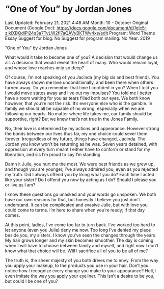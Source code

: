 # “One of You” by Jordan Jones

Last Updated: February 21, 2021 4:48 AM
Month: 10 - October
Original Document (Google Doc): https://docs.google.com/document/d/1gIc5-zIkiXBQdiPl24s3a7TvLW2fi7aQAVyBKTWv4xs/edit
Program: Word Theme Essay
Suggest for blog: No
Suggest for program mailing: No
Year: 2019

“One of You” by Jordan Jones

What would it take to become one of you? A decision that would change us all. A decision that would reveal the heart of many. Who would remain loyal, and whose love reaches only so deep?

Of course, I’m not speaking of you Jacinda (my big sis and best friend). You have always shown me love unconditionally, and been there when others turned away. Do you remember that time I confided in you? When I told you I would move states away and live out my impulses? You told me I better have a room waiting for you as tears filled both our eyes. We both know however, that you’re not the risk. It’s everyone else who is the gamble. In family we should all be capable of no wrong, especially when we are following our hearts. No matter where life takes me, our family should be supportive, right? But we knew that’s not true in the Jones Family.

No, their love is determined by my actions and appearance. However strong the bonds between our lives thus far, my one choice could sever them forever. Irregardless of my future, things have changed, Jacinda. The Jordan you know won’t be returning as he was. Seven years detained, with oppression at every turn meant I either have to conform or stand for my liberation, and sis I’m proud to say I’m standing.

Damn it Julie, you hurt me the most. We were best friends as we grew up, and though you are younger, I’ve always admired you, even as you rejected my truth. Did I always offend you by liking what you do? Each time I acted like your sister? Do I offend you now by acting as I do? Should I please you or live as I am?

I know these questions go unasked and your words go unspoken. We both have our own reasons for that, but honestly I believe you just don’t understand. It can be complicated and evasive Julie, but with love you could come to terms. I’m here to share when you’re ready; if that day comes.

At this point, ladies, I’ve come too far to turn back. I’ve worked too hard to let anyone (even you Julie) deny me now. Too long I’ve denied my place beside you, my sisters. I know you’ve seen the changes through the years. My hair grows longer and my skin becomes smoother. The day is coming when I will have to choose between family and myself, and right now I don’t know what that choice will be. Will I sacrifice all of you to be all of me?

The truth is, the sheer majesty of you both drives me to envy. From the way you apply your makeup, to the products you use in your hair. Don’t you notice how I recognize every change you make to your appearance? Hell, I even imitate the way you apply your eyeliner. This isn’t a desire to be you, but could I be one of you?